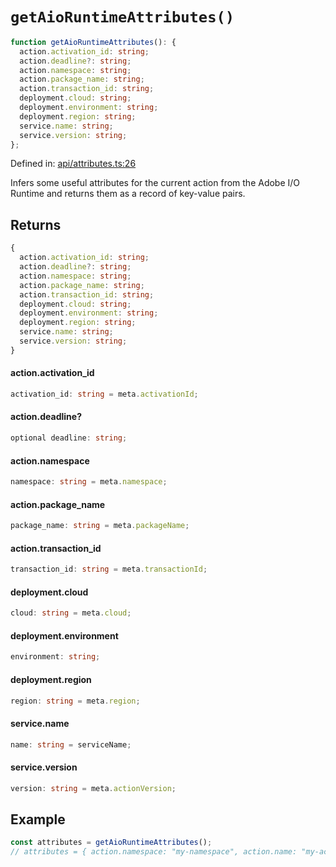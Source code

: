 # `getAioRuntimeAttributes()`

```ts
function getAioRuntimeAttributes(): {
  action.activation_id: string;
  action.deadline?: string;
  action.namespace: string;
  action.package_name: string;
  action.transaction_id: string;
  deployment.cloud: string;
  deployment.environment: string;
  deployment.region: string;
  service.name: string;
  service.version: string;
};
```

Defined in: [api/attributes.ts:26](https://github.com/adobe/commerce-integration-starter-kit/blob/86a7b96f6f56ae964aa8997541d4360d7dfdd7b9/packages/aio-sk-lib-telemetry/source/api/attributes.ts#L26)

Infers some useful attributes for the current action from the Adobe I/O Runtime
and returns them as a record of key-value pairs.

## Returns

```ts
{
  action.activation_id: string;
  action.deadline?: string;
  action.namespace: string;
  action.package_name: string;
  action.transaction_id: string;
  deployment.cloud: string;
  deployment.environment: string;
  deployment.region: string;
  service.name: string;
  service.version: string;
}
```

#### action.activation_id

```ts
activation_id: string = meta.activationId;
```

#### action.deadline?

```ts
optional deadline: string;
```

#### action.namespace

```ts
namespace: string = meta.namespace;
```

#### action.package_name

```ts
package_name: string = meta.packageName;
```

#### action.transaction_id

```ts
transaction_id: string = meta.transactionId;
```

#### deployment.cloud

```ts
cloud: string = meta.cloud;
```

#### deployment.environment

```ts
environment: string;
```

#### deployment.region

```ts
region: string = meta.region;
```

#### service.name

```ts
name: string = serviceName;
```

#### service.version

```ts
version: string = meta.actionVersion;
```

## Example

```ts
const attributes = getAioRuntimeAttributes();
// attributes = { action.namespace: "my-namespace", action.name: "my-action", ... }
```
